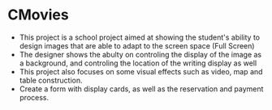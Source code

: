 # CMovies
<ul>
  <li>
This project is a school project aimed at showing the student's ability to design images that are able to adapt to the screen space (Full Screen)
  </li> 
  <li>
The designer shows the abulty on controling the display of the image as a background, and controling the location of the writing display as well
  </li>
<li>
This project also focuses on some visual effects such as video, map and table construction. 
  </li>
  <li>
Create a form with display cards, as well as the reservation and payment process.
    </li>
  
</ul>
  
